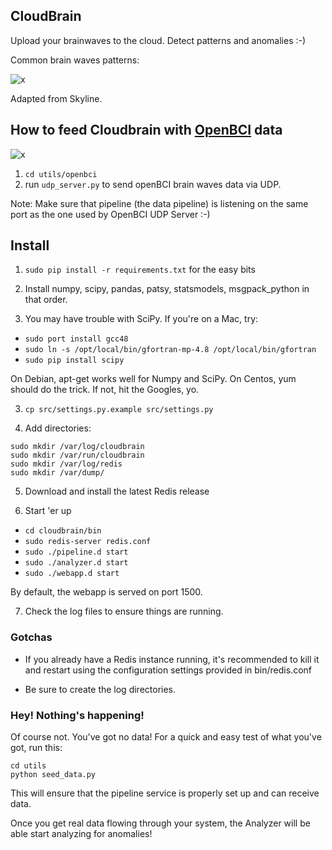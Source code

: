 ## CloudBrain

Upload your brainwaves to the cloud. Detect patterns and anomalies :-)

Common brain waves patterns:

![x](http://www.activemindsglobal.com/wp-content/uploads/BrainwaveStates2.png)

Adapted from Skyline.

## How to feed Cloudbrain with [OpenBCI](http://openbci.com) data

![x](https://raw.github.com/marionleborgne/cloudbrain/master/openbci.png)

1. `cd utils/openbci`
2. run `udp_server.py` to send openBCI brain waves data via UDP.

Note: Make sure that pipeline (the data pipeline) is listening on the same port as the one used by OpenBCI UDP Server :-)

## Install

1. `sudo pip install -r requirements.txt` for the easy bits

2. Install numpy, scipy, pandas, patsy, statsmodels, msgpack_python in that
order.

2. You may have trouble with SciPy. If you're on a Mac, try:

* `sudo port install gcc48`
* `sudo ln -s /opt/local/bin/gfortran-mp-4.8 /opt/local/bin/gfortran`
* `sudo pip install scipy`

On Debian, apt-get works well for Numpy and SciPy. On Centos, yum should do the
trick. If not, hit the Googles, yo.

3. `cp src/settings.py.example src/settings.py`

4. Add directories: 

``` 
sudo mkdir /var/log/cloudbrain
sudo mkdir /var/run/cloudbrain
sudo mkdir /var/log/redis
sudo mkdir /var/dump/
```

5. Download and install the latest Redis release

6. Start 'er up

* `cd cloudbrain/bin`
* `sudo redis-server redis.conf`
* `sudo ./pipeline.d start`
* `sudo ./analyzer.d start`
* `sudo ./webapp.d start`

By default, the webapp is served on port 1500.

7. Check the log files to ensure things are running.

### Gotchas

* If you already have a Redis instance running, it's recommended to kill it and
restart using the configuration settings provided in bin/redis.conf

* Be sure to create the log directories.

### Hey! Nothing's happening!
Of course not. You've got no data! For a quick and easy test of what you've 
got, run this:
```
cd utils
python seed_data.py
```
This will ensure that the pipeline
service is properly set up and can receive data. 

Once you get real data flowing through your system, the Analyzer will be able
start analyzing for anomalies!
